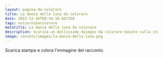 ```yaml
---
layout: pagina-da-colorare
title: La danza della luna da colorare
date: 2023-12-16T09:34:19.847258
tags: unicornidacolorare
metatitle: La danza della luna da colorare
description: Scarica un bellissimo disegno da colorare basato sulla storia La danza della luna
image: /assets/images/la-danza-della-luna.png
---
```

Scarica stampa e colora l'immagine del racconto.